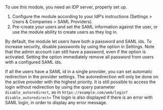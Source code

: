 To use this module, you need an IDP server, properly set up.

1.  Configure the module according to your IdP’s instructions (Settings
    \> Users & Companies \> SAML Providers).
2.  Pre-create your users and set the SAML information against the user,
    or use the module ability to create users as they log in.

By default, the module let users have both a password and SAML ids. To
increase security, disable passwords by using the option in Settings.
Note that the admin account can still have a password, even if the
option is activated. Setting the option immediately remove all password
from users with a configured SAML ids.

If all the users have a SAML id in a single provider, you can set
automatic redirection in the provider settings. The autoredirection will
only be done on the active provider with the highest priority. It is
still possible to access the login without redirection by using the
query parameter `disable_autoredirect`, as in
`https://example.com/web/login?disable_autoredirect=` The login is also
displayed if there is an error with SAML login, in order to display any
error message.
